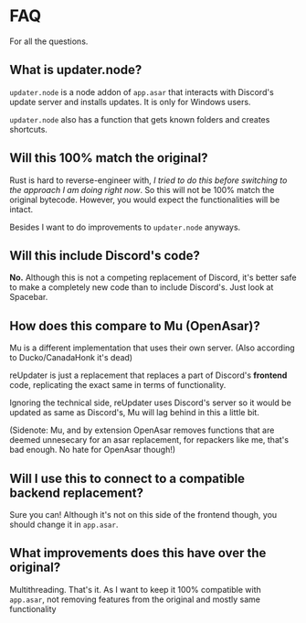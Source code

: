 # FAQ

For all the questions.

## What is updater.node?

`updater.node` is a node addon of `app.asar` that interacts with Discord's update server and installs updates. It is only for Windows users.

`updater.node` also has a function that gets known folders and creates shortcuts.

## Will this 100% match the original?

Rust is hard to reverse-engineer with, *I tried to do this before switching to the approach I am doing right now*. So this will not be 100% match the original bytecode. However, you would expect the functionalities will be intact.

Besides I want to do improvements to `updater.node` anyways.

## Will this include Discord's code?

**No.** Although this is not a competing replacement of Discord, it's better safe to make a completely new code than to include Discord's. Just look at Spacebar.

## How does this compare to Mu (OpenAsar)?

Mu is a different implementation that uses their own server. (Also according to Ducko/CanadaHonk it's dead)

reUpdater is just a replacement that replaces a part of Discord's **frontend** code, replicating the exact same in terms of functionality.

Ignoring the technical side, reUpdater uses Discord's server so it would be updated as same as Discord's, Mu will lag behind in this a little bit.

(Sidenote: Mu, and by extension OpenAsar removes functions that are deemed unnesecary for an asar replacement, for repackers like me, that's bad enough. No hate for OpenAsar though!)

## Will I use this to connect to a compatible backend replacement?

Sure you can! Although it's not on this side of the frontend though, you should change it in `app.asar`.

## What improvements does this have over the original?

Multithreading. That's it. As I want to keep it 100% compatible with `app.asar`, not removing features from the original and mostly same functionality